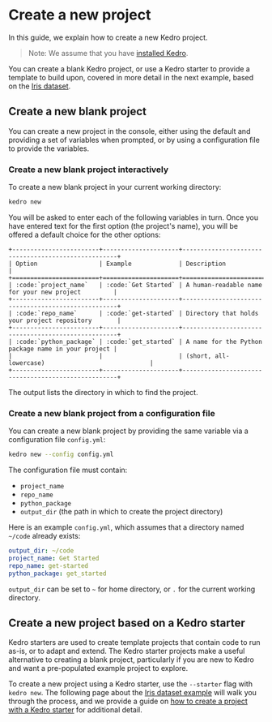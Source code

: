 # Create a new project

In this guide, we explain how to create a new Kedro project.

> Note: We assume that you have [installed Kedro](../02_get_started/02_install.md).

You can create a blank Kedro project, or use a Kedro starter to provide a template to build upon, covered in more detail in the next example, based on the [Iris dataset](../02_get_started/05_example_project).

## Create a new blank project

You can create a new project in the console, either using the default and providing a set of variables when prompted, or by using a configuration file to provide the variables.

### Create a new blank project interactively

To create a new blank project in your current working directory:

```bash
kedro new
```

You will be asked to enter each of the following variables in turn. Once you have entered text for the first option (the project's name), you will be offered a default choice for the other options:

```eval_rst
+------------------------+---------------------+----------------------------------------------------+
| Option                 | Example             | Description                                        |
+========================+=====================+====================================================+
| :code:`project_name`   | :code:`Get Started` | A human-readable name for your new project         |
+------------------------+---------------------+----------------------------------------------------+
| :code:`repo_name`      | :code:`get-started` | Directory that holds your project repository       |
+------------------------+---------------------+----------------------------------------------------+
| :code:`python_package` | :code:`get_started` | A name for the Python package name in your project |
|                        |                     | (short, all-lowercase)                             |
+------------------------+---------------------+----------------------------------------------------+
```

The output lists the directory in which to find the project.

### Create a new blank project from a configuration file

You can create a new blank project by providing the same variable via a configuration file `config.yml`:

```bash
kedro new --config config.yml
```

The configuration file must contain:

-   `project_name`
-   `repo_name`
-   `python_package`
-   `output_dir` (the path in which to create the project directory)

Here is an example `config.yml`, which assumes that a directory named `~/code` already exists:

```yaml
output_dir: ~/code
project_name: Get Started
repo_name: get-started
python_package: get_started
```

`output_dir` can be set to `~` for home directory, or `.` for the current working directory.


## Create a new project based on a Kedro starter

Kedro starters are used to create template projects that contain code to run as-is, or to adapt and extend. The Kedro starter projects make a useful alternative to creating a blank project, particularly if you are new to Kedro and want a pre-populated example project to explore.

To create a new project using a Kedro starter, use the `--starter` flag with `kedro new`. The following page about the [Iris dataset example](./05_example_project.md) will walk you through the process, and we provide a guide on [how to create a project with a Kedro starter](./06_starters.md) for additional detail.
